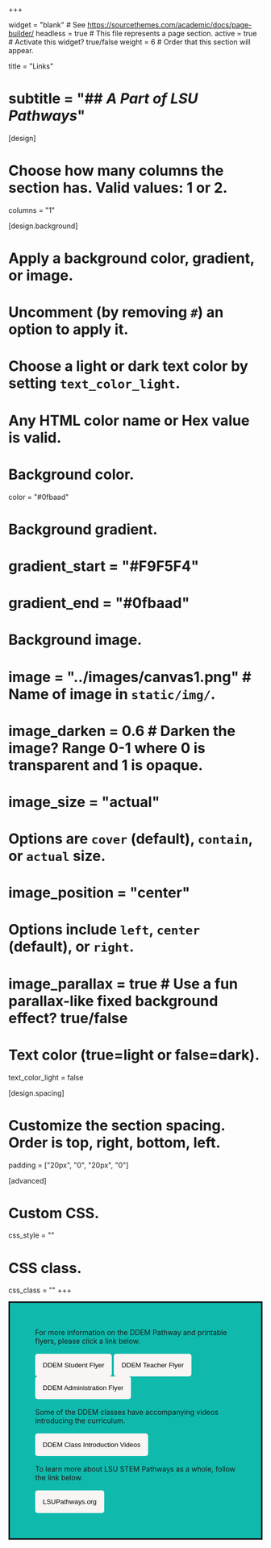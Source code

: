 +++

widget = "blank"  # See https://sourcethemes.com/academic/docs/page-builder/
headless = true  # This file represents a page section.
active = true  # Activate this widget? true/false
weight = 6  # Order that this section will appear.

title = "Links"
# subtitle = "## *A Part of LSU Pathways*"

[design]
  # Choose how many columns the section has. Valid values: 1 or 2.
  columns = "1"

[design.background]
  # Apply a background color, gradient, or image.
  #   Uncomment (by removing `#`) an option to apply it.
  #   Choose a light or dark text color by setting `text_color_light`.
  #   Any HTML color name or Hex value is valid.

  # Background color.
   color = "#0fbaad"
  
  # Background gradient.
   # gradient_start = "#F9F5F4"
   # gradient_end = "#0fbaad"
  
  # Background image.
  # image = "../images/canvas1.png"  # Name of image in `static/img/`.
  # image_darken = 0.6  # Darken the image? Range 0-1 where 0 is transparent and 1 is opaque.
  # image_size = "actual" 
   #  Options are `cover` (default), `contain`, or `actual` size.
  # image_position = "center"  
  # Options include `left`, `center` (default), or `right`.
  # image_parallax = true  # Use a fun parallax-like fixed background effect? true/false
  
  # Text color (true=light or false=dark).
  text_color_light = false

[design.spacing]
  # Customize the section spacing. Order is top, right, bottom, left.
  padding = ["20px", "0", "20px", "0"]

[advanced]
 # Custom CSS. 
 css_style = ""
 
 # CSS class.
 css_class = ""
+++
<div style="background-color:#0fbaad; padding: 50px; border-style: solid;">
For more information on the DDEM Pathway and printable flyers, please click a link below.
<br>
<br>
<a href="../downloads/DDEMStudents.pdf" target="_blank"> <button style= "background-color:#F9F5F4; border: none ; border-radius: 5px; padding: 15px"> DDEM Student Flyer </button></a> <a href="../downloads/DDEMTeachers.pdf" target="_blank"> <button style= "background-color:#F9F5F4; border: none ; border-radius: 5px; padding: 15px"> DDEM Teacher Flyer </button></a> <a href="../downloads/DDEMAdmin.pdf" target="_blank"> <button style= "background-color:#F9F5F4; border: none ; border-radius: 5px; padding: 15px"> DDEM Administration Flyer </button></a> 
<br>
<br>
Some of the DDEM classes have accompanying videos introducing the curriculum. 
<br>
<br>
<a href="https://lsupathways.org/news/#DDEM" target="_blank"> <button style= "background-color:#F9F5F4; border: none ; border-radius: 5px; padding: 15px"> DDEM Class Introduction Videos </button></a> 
<br>
<br>
To learn more about LSU STEM Pathways as a whole, follow the link below.
<br>
<br>
<a href="https://lsupathways.org/" target="_blank"> <button style= "background-color:#F9F5F4; border: none ; border-radius: 5px; padding: 15px"> LSUPathways.org </button></a>
<br>
</div>
<br>
<br>
